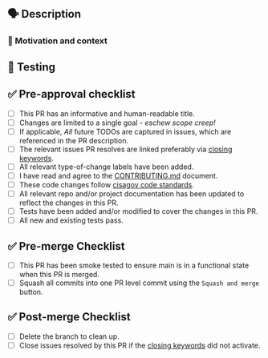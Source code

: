 ## 🗣 Description ##

<!-- Describe the "what" of your changes in detail. -->

### 💭 Motivation and context

<!-- Why is this change required? -->
<!-- What problem does this change solve? How did you solve it? -->
<!-- Mention any related issue(s) here using appropriate keywords such -->
<!-- as "closes" or "resolves" to auto-close them on merge. -->

<!--
## 📷 Screenshots (if appropriate) ##

Uncomment this section if a screenshot is needed.

-->


## 🧪 Testing

<!-- How did you test your changes? How could someone else test this PR? -->
<!-- Include details of your testing environment, and the tests you ran to -->
<!-- see how your change affects other areas of the code, etc. -->

## ✅ Pre-approval checklist ##

<!-- Please read and check the boxes below as affirmation that this PR meets the requirements listed -->

- [ ] This PR has an informative and human-readable title.
- [ ] Changes are limited to a single goal - *eschew scope creep!*
- [ ] If applicable, *All* future TODOs are captured in issues, which are referenced in the PR description.
- [ ] The relevant issues PR resolves are linked preferably via [closing keywords](https://docs.github.com/en/issues/tracking-your-work-with-issues/linking-a-pull-request-to-an-issue#linking-a-pull-request-to-an-issue-using-a-keyword).
- [ ] All relevant type-of-change labels have been added.
- [ ] I have read and agree to the [CONTRIBUTING.md](https://github.com/cisagov/ScubaGoggles/blob/main/CONTRIBUTING.md) document.
- [ ] These code changes follow [cisagov code standards](https://github.com/cisagov/development-guide).
- [ ] All relevant repo and/or project documentation has been updated to reflect the changes in this PR.
- [ ] Tests have been added and/or modified to cover the changes in this PR.
- [ ] All new and existing tests pass.

## ✅ Pre-merge Checklist

- [ ] This PR has been smoke tested to ensure main is in a functional state when this PR is merged.
- [ ] Squash all commits into one PR level commit using the `Squash and merge` button.

## ✅ Post-merge Checklist

- [ ] Delete the branch to clean up.
- [ ] Close issues resolved by this PR if the [closing keywords](https://docs.github.com/en/issues/tracking-your-work-with-issues/linking-a-pull-request-to-an-issue#linking-a-pull-request-to-an-issue-using-a-keyword) did not activate.
